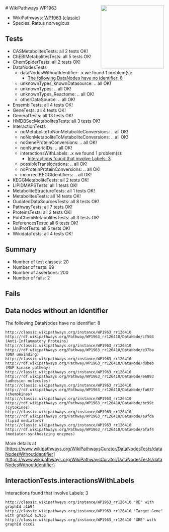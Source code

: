 <img style="float: right; width: 200px" src="https://upload.wikimedia.org/wikipedia/commons/thumb/8/83/Wplogo_with_text_500.png/640px-Wplogo_with_text_500.png" />
# WikiPathways WP1963

* WikiPathways: [WP1963](https://wikipathways.org/pathways/WP1963) ([classic](https://classic.wikipathways.org/instance/WP1963))
* Species: Rattus norvegicus
## Tests
* CASMetabolitesTests: all 2 tests OK!
* ChEBIMetabolitesTests: all 5 tests OK!
* ChemSpiderTests: all 2 tests OK!
* DataNodesTests
    * dataNodesWithoutIdentifier: .x we found 1 problem(s):
        * [The following DataNodes have no identifier: 8](#d2d32fa7)
    * unknownTypes_knownDatasource: .. all OK!
    * unknownTypes: .. all OK!
    * unknownTypes_Reactome: .. all OK!
    * otherDataSource: .. all OK!
* EnsemblTests: all 4 tests OK!
* GeneTests: all 4 tests OK!
* GeneralTests: all 13 tests OK!
* HMDBSecMetabolitesTests: all 3 tests OK!
* InteractionTests
    * noMetaboliteToNonMetaboliteConversions: .. all OK!
    * noNonMetaboliteToMetaboliteConversions: .. all OK!
    * noGeneProteinConversions: .. all OK!
    * nonNumericIDs: .. all OK!
    * interactionsWithLabels: .x we found 1 problem(s):
        * [Interactions found that involve Labels: 3](#630d267a)
    * possibleTranslocations: .. all OK!
    * noProteinProteinConversions: .. all OK!
    * incorrectKEGGIdentifiers: .. all OK!
* KEGGMetaboliteTests: all 2 tests OK!
* LIPIDMAPSTests: all 1 tests OK!
* MetaboliteStructureTests: all 1 tests OK!
* MetabolitesTests: all 14 tests OK!
* OudatedDataSourcesTests: all 8 tests OK!
* PathwayTests: all 7 tests OK!
* ProteinsTests: all 2 tests OK!
* PubChemMetabolitesTests: all 3 tests OK!
* ReferencesTests: all 6 tests OK!
* UniProtTests: all 5 tests OK!
* WikidataTests: all 4 tests OK!


## Summary

* Number of test classes: 20
* Number of tests: 99
* Number of assertions: 200
* Number of fails: 2

## Fails

<a name="d2d32fa7" />

## Data nodes without an identifier

The following DataNodes have no identifier: 8
```
http://classic.wikipathways.org/instance/WP1963_rr126410 http://rdf.wikipathways.org/Pathway/WP1963_rr126410/DataNode/cf504 (Anti-Inflammatory Proteins)
http://classic.wikipathways.org/instance/WP1963_rr126410 http://rdf.wikipathways.org/Pathway/WP1963_rr126410/DataNode/e37ba (DNA unwinding)
http://classic.wikipathways.org/instance/WP1963_rr126410 http://rdf.wikipathways.org/Pathway/WP1963_rr126410/DataNode/d8beb (MAP kinase pathway)
http://classic.wikipathways.org/instance/WP1963_rr126410 http://rdf.wikipathways.org/Pathway/WP1963_rr126410/DataNode/e6893 (adhesion molecules)
http://classic.wikipathways.org/instance/WP1963_rr126410 http://rdf.wikipathways.org/Pathway/WP1963_rr126410/DataNode/fa637 (chemokines)
http://classic.wikipathways.org/instance/WP1963_rr126410 http://rdf.wikipathways.org/Pathway/WP1963_rr126410/DataNode/bc99c (cytokines)
http://classic.wikipathways.org/instance/WP1963_rr126410 http://rdf.wikipathways.org/Pathway/WP1963_rr126410/DataNode/a9fda (lipid mediators)
http://classic.wikipathways.org/instance/WP1963_rr126410 http://rdf.wikipathways.org/Pathway/WP1963_rr126410/DataNode/bfaf4 (mediator-synthesizing enzymes)
```

More details at [https://www.wikipathways.org/WikiPathwaysCurator/DataNodesTests/dataNodesWithoutIdentifier](https://www.wikipathways.org/WikiPathwaysCurator/DataNodesTests/dataNodesWithoutIdentifier)

<a name="630d267a" />

## InteractionTests.interactionsWithLabels

Interactions found that involve Labels: 3
```
http://classic.wikipathways.org/instance/WP1963_rr126410 "RE" with graphId a1b94
http://classic.wikipathways.org/instance/WP1963_rr126410 "Target Gene" with graphId a1935
http://classic.wikipathways.org/instance/WP1963_rr126410 "GRE" with graphId dcc62
```

